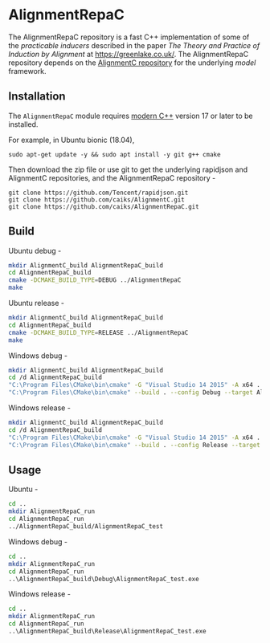 # AlignmentRepaC

The AlignmentRepaC repository is a fast C++ implementation of some of the *practicable inducers* described in the paper *The Theory and Practice of Induction by Alignment* at https://greenlake.co.uk/. The AlignmentRepaC repository depends on the [AlignmentC repository](https://github.com/caiks/AlignmentC) for the underlying *model* framework. 

## Installation

The `AlignmentRepaC` module requires [modern C++](https://en.cppreference.com/w/) version 17 or later to be installed.

For example, in Ubuntu bionic (18.04),
```
sudo apt-get update -y && sudo apt install -y git g++ cmake

```
Then download the zip file or use git to get the underlying rapidjson and AlignmentC repositories, and the AlignmentRepaC repository -
```
git clone https://github.com/Tencent/rapidjson.git
git clone https://github.com/caiks/AlignmentC.git
git clone https://github.com/caiks/AlignmentRepaC.git

```

## Build

Ubuntu debug -
```sh
mkdir AlignmentC_build AlignmentRepaC_build
cd AlignmentRepaC_build
cmake -DCMAKE_BUILD_TYPE=DEBUG ../AlignmentRepaC
make

```
Ubuntu release -
```sh
mkdir AlignmentC_build AlignmentRepaC_build
cd AlignmentRepaC_build
cmake -DCMAKE_BUILD_TYPE=RELEASE ../AlignmentRepaC
make

```
Windows debug -
```sh
mkdir AlignmentC_build AlignmentRepaC_build
cd /d AlignmentRepaC_build
"C:\Program Files\CMake\bin\cmake" -G "Visual Studio 14 2015" -A x64 ../AlignmentRepaC
"C:\Program Files\CMake\bin\cmake" --build . --config Debug --target AlignmentRepaC_test

```
Windows release -
```sh
mkdir AlignmentC_build AlignmentRepaC_build
cd /d AlignmentRepaC_build
"C:\Program Files\CMake\bin\cmake" -G "Visual Studio 14 2015" -A x64 ../AlignmentRepaC
"C:\Program Files\CMake\bin\cmake" --build . --config Release --target AlignmentRepaC_test

```

## Usage

Ubuntu -
```sh
cd ..
mkdir AlignmentRepaC_run
cd AlignmentRepaC_run
../AlignmentRepaC_build/AlignmentRepaC_test 

```
Windows debug -
```sh
cd ..
mkdir AlignmentRepaC_run
cd AlignmentRepaC_run
..\AlignmentRepaC_build\Debug\AlignmentRepaC_test.exe

```
Windows release -
```sh
cd ..
mkdir AlignmentRepaC_run
cd AlignmentRepaC_run
..\AlignmentRepaC_build\Release\AlignmentRepaC_test.exe 

```
